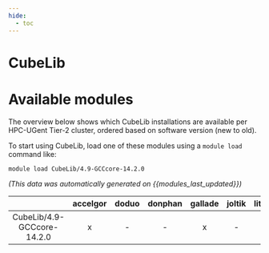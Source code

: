 ```yaml
---
hide:
  - toc
---
```


CubeLib
=======

# Available modules


The overview below shows which CubeLib installations are available per HPC-UGent Tier-2 cluster, ordered based on software version (new to old).

To start using CubeLib, load one of these modules using a `module load` command like:

```shell
module load CubeLib/4.9-GCCcore-14.2.0
```

*(This data was automatically generated on {{modules_last_updated}})*

| |accelgor|doduo|donphan|gallade|joltik|litleo|shinx|
| :---: | :---: | :---: | :---: | :---: | :---: | :---: | :---: |
|CubeLib/4.9-GCCcore-14.2.0|x|-|-|x|-|x|x|
